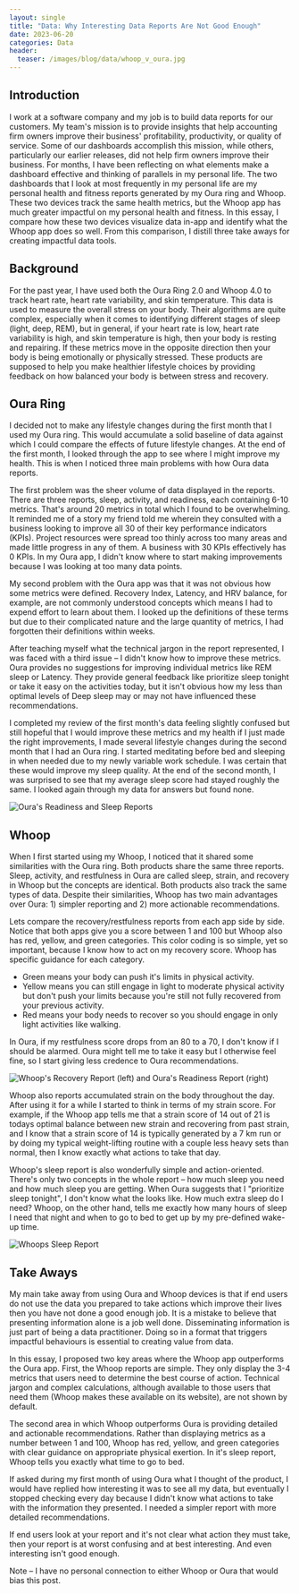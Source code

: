 ```yaml
---
layout: single
title: "Data: Why Interesting Data Reports Are Not Good Enough"
date: 2023-06-20
categories: Data
header:
  teaser: /images/blog/data/whoop_v_oura.jpg
---
```


## Introduction

I work at a software company and my job is to build data reports for our customers. My team's mission is to provide insights that help accounting firm owners improve their business' profitability, productivity, or quality of service. Some of our dashboards accomplish this mission, while others, particularly our earlier releases, did not help firm owners improve their business. For months, I have been reflecting on what elements make a dashboard effective and thinking of parallels in my personal life. The two dashboards that I look at most frequently in my personal life are my personal health and fitness reports generated by my Oura ring and Whoop. These two devices track the same health metrics, but the Whoop app has much greater impactful on my personal health and fitness. In this essay, I compare how these two devices visualize data in-app and identify what the Whoop app does so well. From this comparison, I distill three take aways for creating impactful data tools.

## Background

For the past year, I have used both the Oura Ring 2.0 and Whoop 4.0 to track heart rate, heart rate variability, and skin temperature. This data is used to measure the overall stress on your body. Their algorithms are quite complex, especially when it comes to identifying different stages of sleep (light, deep, REM), but in general, if your heart rate is low, heart rate variability is high, and skin temperature is high, then your body is resting and repairing. If these metrics move in the opposite direction then your body is being emotionally or physically stressed. These products are supposed to help you make healthier lifestyle choices by providing feedback on how balanced your body is between stress and recovery.

## Oura Ring

I decided not to make any lifestyle changes during the first month that I used my Oura ring. This would accumulate a solid baseline of data against which I could compare the effects of future lifestyle changes. At the end of the first month, I looked through the app to see where I might improve my health. This is when I noticed three main problems with how Oura data reports.

The first problem was the sheer volume of data displayed in the reports. There are three reports, sleep, activity, and readiness, each containing 6-10 metrics. That's around 20 metrics in total which I found to be overwhelming. It reminded me of a story my friend told me wherein they consulted with a business looking to improve all 30 of their key performance indicators (KPIs). Project resources were spread too thinly across too many areas and made little progress in any of them. A business with 30 KPIs effectively has 0 KPIs. In my Oura app, I didn't know where to start making improvements because I was looking at too many data points.

My second problem with the Oura app was that it was not obvious how some metrics were defined. Recovery Index, Latency, and HRV balance, for example, are not commonly understood concepts which means I had to expend effort to learn about them. I looked up the definitions of these terms but due to their complicated nature and the large quantity of metrics, I had forgotten their definitions within weeks.

After teaching myself what the technical jargon in the report represented, I was faced with a third issue – I didn't know how to improve these metrics. Oura provides no suggestions for improving individual metrics like REM sleep or Latency. They provide general feedback like prioritize sleep tonight or take it easy on the activities today, but it isn't obvious how my less than optimal levels of Deep sleep may or may not have influenced these recommendations.

I completed my review of the first month's data feeling slightly confused but still hopeful that I would improve these metrics and my health if I just made the right improvements, I made several lifestyle changes during the second month that I had an Oura ring. I started meditating before bed and sleeping in when needed due to my newly variable work schedule. I was certain that these would improve my sleep quality. At the end of the second month, I was surprised to see that my average sleep score had stayed roughly the same. I looked again through my data for answers but found none.

![Oura's Readiness and Sleep Reports](/images/blog/data/oura_reports.jpg)

## Whoop

When I first started using my Whoop, I noticed that it shared some similarities with the Oura ring. Both products share the same three reports. Sleep, activity, and restfulness in Oura are called sleep, strain, and recovery in Whoop but the concepts are identical. Both products also track the same types of data. Despite their similarities, Whoop has two main advantages over Oura: 1) simpler reporting and 2) more actionable recommendations.

Lets compare the recovery/restfulness reports from each app side by side. Notice that both apps give you a score between 1 and 100 but Whoop also has red, yellow, and green categories. This color coding is so simple, yet so important, because I know how to act on my recovery score. Whoop has specific guidance for each category.

- Green means your body can push it's limits in physical activity.
- Yellow means you can still engage in light to moderate physical activity but don't push your limits because you're still not fully recovered from your previous activity.
- Red means your body needs to recover so you should engage in only light activities like walking.

In Oura, if my restfulness score drops from an 80 to a 70, I don't know if I should be alarmed. Oura might tell me to take it easy but I otherwise feel fine, so I start giving less credence to Oura recommendations.

![Whoop's Recovery Report (left) and Oura's Readiness Report (right)](/images/blog/data/whoop_v_oura.jpg)

Whoop also reports accumulated strain on the body throughout the day. After using it for a while I started to think in terms of my strain score. For example, if the Whoop app tells me that a strain score of 14 out of 21 is todays optimal balance between new strain and recovering from past strain, and I know that a strain score of 14 is typically generated by a 7 km run or by doing my typical weight-lifting routine with a couple less heavy sets than normal, then I know exactly what actions to take that day.

Whoop's sleep report is also wonderfully simple and action-oriented. There's only two concepts in the whole report – how much sleep you need and how much sleep you are getting. When Oura suggests that I "prioritize sleep tonight", I don't know what the looks like. How much extra sleep do I need? Whoop, on the other hand, tells me exactly how many hours of sleep I need that night and when to go to bed to get up by my pre-defined wake-up time.

![Whoops Sleep Report](/images/blog/data/whoop_sleep.jpg)

## Take Aways

My main take away from using Oura and Whoop devices is that if end users do not use the data you prepared to take actions which improve their lives then you have not done a good enough job. It is a mistake to believe that presenting information alone is a job well done. Disseminating information is just part of being a data practitioner. Doing so in a format that triggers impactful behaviours is essential to creating value from data.

In this essay, I proposed two key areas where the Whoop app outperforms the Oura app. First, the Whoop reports are simple. They only display the 3-4 metrics that users need to determine the best course of action. Technical jargon and complex calculations, although available to those users that need them (Whoop makes these available on its website), are not shown by default.

The second area in which Whoop outperforms Oura is providing detailed and actionable recommendations. Rather than displaying metrics as a number between 1 and 100, Whoop has red, yellow, and green categories with clear guidance on appropriate physical exertion. In it's sleep report, Whoop tells you exactly what time to go to bed.

If asked during my first month of using Oura what I thought of the product, I would have replied how interesting it was to see all my data, but eventually I stopped checking every day because I didn't know what actions to take with the information they presented. I needed a simpler report with more detailed recommendations.

If end users look at your report and it's not clear what action they must take, then your report is at worst confusing and at best interesting. And even interesting isn't good enough.

Note – I have no personal connection to either Whoop or Oura that would bias this post.
